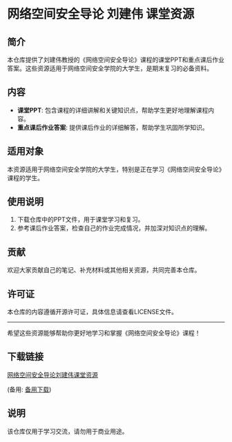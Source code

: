 # 网络空间安全导论 刘建伟 课堂资源

## 简介
本仓库提供了刘建伟教授的《网络空间安全导论》课程的课堂PPT和重点课后作业答案。这些资源适用于网络空间安全学院的大学生，是期末复习的必备资料。

## 内容
- **课堂PPT**: 包含课程的详细讲解和关键知识点，帮助学生更好地理解课程内容。
- **重点课后作业答案**: 提供课后作业的详细解答，帮助学生巩固所学知识。

## 适用对象
本资源适用于网络空间安全学院的大学生，特别是正在学习《网络空间安全导论》课程的学生。

## 使用说明
1. 下载仓库中的PPT文件，用于课堂学习和复习。
2. 参考课后作业答案，检查自己的作业完成情况，并加深对知识点的理解。

## 贡献
欢迎大家贡献自己的笔记、补充材料或其他相关资源，共同完善本仓库。

## 许可证
本仓库的内容遵循开源许可证，具体信息请查看LICENSE文件。

---

希望这些资源能够帮助你更好地学习和掌握《网络空间安全导论》课程！

## 下载链接
[网络空间安全导论刘建伟课堂资源](https://pan.quark.cn/s/27b8d4f0472c) 

(备用: [备用下载](https://pan.baidu.com/s/1qUYDWrLHllchKx58nkasAA?pwd=1234))

## 说明

该仓库仅用于学习交流，请勿用于商业用途。
